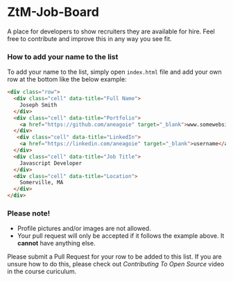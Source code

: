 # ZtM-Job-Board

A place for developers to show recruiters they are available for hire. Feel free to contribute and improve this in any way you see fit.

### How to add your name to the list
To add your name to the list, simply open `index.html` file and add your own row at the bottom like the below example:

```html
<div class="row">
  <div class="cell" data-title="Full Name">
    Joseph Smith
  </div>
  <div class="cell" data-title="Portfolio">
    <a href="https://github.com/aneagoie" target="_blank">www.somewebsite.com</a>
  </div>
   <div class="cell" data-title="LinkedIn">
    <a href="https://linkedin.com/aneagoie" target="_blank">username</a>
  </div>
  <div class="cell" data-title="Job Title">
    Javascript Developer
  </div>
  <div class="cell" data-title="Location">
    Somerville, MA
  </div>
</div>
```

### Please note!
 - Profile pictures and/or images are not allowed.
 - Your pull request will only be accepted if it follows the example above. It <strong>cannot</strong> have anything else.

Please submit a Pull Request for your row to be added to this list. If you are unsure how to do this, please check out *Contributing To Open Source* video in the course curiculum. 

